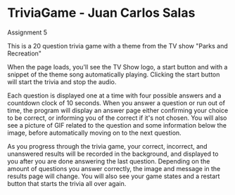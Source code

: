 # TriviaGame - Juan Carlos Salas
Assignment 5

This is a 20 question trivia game with a theme from the TV show "Parks and Recreation"

When the page loads, you'll see the TV Show logo, a start button and with a snippet of the theme song automatically playing. Clicking the start button will start the trivia and stop the audio.

Each question is displayed one at a time with four possible answers and a countdown clock of 10 seconds. When you answer a question or run out of time, the program will display an answer page either confirming your choice to be correct, or informing you of the correct if it's not chosen. You will also see a picture of GIF related to the question and some information below the image, before automatically moving on to the next question.

As you progress through the trivia game, your correct, incorrect, and unanswered results will be recorded in the background, and displayed to you after you are done answering the last question. Depending on the amount of questions you answer correctly, the image and message in the results page will change. You will also see your game states and a restart button that starts the trivia all over again.
